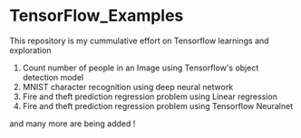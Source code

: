 # TensorFlow_Examples

This repository is my cummulative effort on Tensorflow learnings and exploration

1. Count number of people in an Image using Tensorflow's object detection model
1. MNIST character recognition using deep neural network
2. Fire and theft prediction regression problem using Linear regression
3. Fire and theft prediction regression problem using Tensorflow Neuralnet

and many more are being added !
